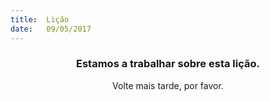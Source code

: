 ```yaml
---
title:  Lição
date:   09/05/2017
---
```


### <center>Estamos a trabalhar sobre esta lição.</center>
<center>Volte mais tarde, por favor.</center>
